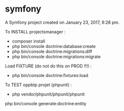 symfony
=======

A Symfony project created on January 23, 2017, 9:28 pm.

To INSTALL projectsmanager : 

- composer install
- php bin/console doctrine:database:create
- php bin/console doctrine:migrations:diff
- php bin/console doctrine:migrations:migrate

Load FIXTURE (do not do this on PROD !!!) :
- php bin/console doctrine:fixtures:load


To TEST oppbtp projet (phpunit) : 
- php vendor/phpunit/phpunit/phpunit



php bin/console generate:doctrine:entity




